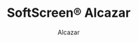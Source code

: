 ---
title: "SoftScreen® Alcazar"
image_primary: "img/Arktura_SoftScreen_Alcazar-1600x1078.jpg"
image_secondary: "img/Arktura-SoftScreen-Alcazar-Half-Waiting-Room-07.jpg"
description: "Alcazar%u2019s%20acoustic%20wall%20panels%20and%20partitions%20create%20a%20design%20inspired%20by%20the%20Alcazar%20palace%20in%20Seville%2C%20a%20repeating%20pattern%20of%20triangles%20and%20lines%20that%20add%20up%20to%20an%20image%20you%20can%u2019t%20look%20away%20from.%20These%20panels%20can%20be%20either%20fixed%20into%20place%20cable%20hung%2C%20wall%20mounted%2C%20or%20set%20on%20a%20track%20to%20serve%20as%20operable%20dividers.%20Alcazar%20is%20available%20in%20full%20and%20half%20pattern%20panels%20to%20provide%20flexibility%20in%20acoustic%20performance%20and%20peace%20of%20mind.%20Made%20from%20our%20Soft%20Sound%20material%2C%20they%20also%20provide%20sound%20control%20exactly%20where%20you%20need%20it.%20%A0"
designer: "Arktura"
subtitle: "Alcazar"
href: "https://arktura.com/product/softscreen-alcazar/"
tags: 
  - "arktura"
  - "Acoustic"
  - "Wall Panels"
  - "Partitions"
  - "wall-panels"
category: "wall-panels"
manufacturer: "Arktura"
slug: "/manufacturers/arktura/wall-panels/arktura-soft-screen-alcazar"
---